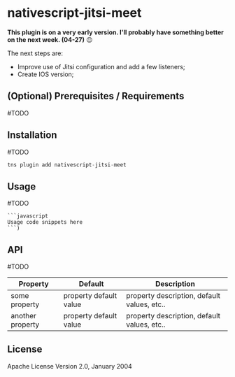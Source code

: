 # nativescript-jitsi-meet
**This plugin is on a very early version. I'll probably have something better on the next week. (04-27)** :wink:

The next steps are:
- Improve use of Jitsi configuration and add a few listeners;
- Create IOS version;

## (Optional) Prerequisites / Requirements

#TODO

## Installation

#TODO

```javascript
tns plugin add nativescript-jitsi-meet
```

## Usage 

#TODO
	
	```javascript
    Usage code snippets here
    ```)

## API

#TODO
    
| Property | Default | Description |
| --- | --- | --- |
| some property | property default value | property description, default values, etc.. |
| another property | property default value | property description, default values, etc.. |
    
## License

Apache License Version 2.0, January 2004
